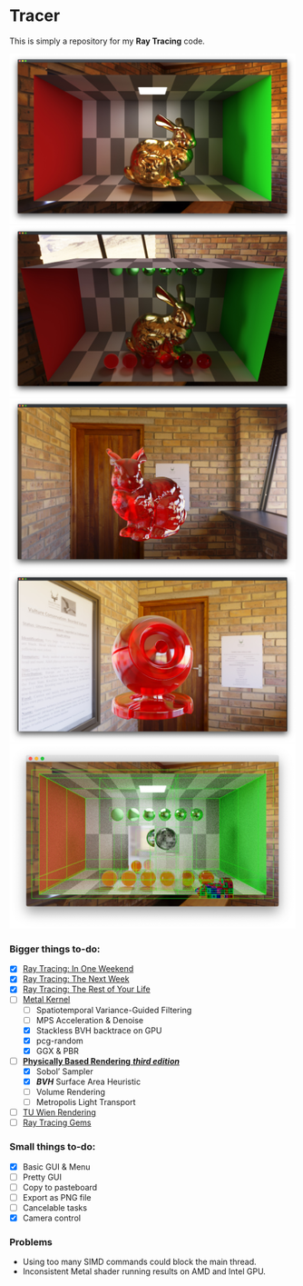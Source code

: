 # Tracer
This is simply a repository for my **Ray Tracing** code.

![](Captures/capture_n.jpg)
![](Captures/capture_m.jpg)
![](Captures/capture_l.jpg)
![](Captures/capture_k.jpg)
![](Captures/capture_j.jpg)

### Bigger things to-do:
- [x] [Ray Tracing: In One Weekend](https://raytracing.github.io/books/RayTracingInOneWeekend.html)
- [x] [Ray Tracing: The Next Week](https://raytracing.github.io/books/RayTracingTheNextWeek.html)
- [x] [Ray Tracing: The Rest of Your Life](https://raytracing.github.io/books/RayTracingTheRestOfYourLife.html)
- [ ] [Metal Kernel](https://developer.apple.com/documentation/metal)
    - [ ] Spatiotemporal Variance-Guided Filtering
    - [ ] MPS Acceleration & Denoise
    - [x] Stackless BVH backtrace on GPU
    - [x] pcg-random
    - [x] GGX & PBR
- [ ] [**Physically Based Rendering** __*third edition*__](http://www.pbr-book.org/)
    - [x] Sobol’ Sampler
    - [x] ***BVH*** Surface Area Heuristic
    - [ ] Volume Rendering
    - [ ] Metropolis Light Transport
   
- [ ] [TU Wien Rendering](https://www.cg.tuwien.ac.at/courses/Rendering/VU.SS2020.html)
- [ ] [Ray Tracing Gems](https://www.realtimerendering.com/raytracinggems/)

### Small things to-do:
- [x] Basic GUI & Menu
- [ ] Pretty GUI 
- [ ] Copy to pasteboard
- [ ] Export as PNG file
- [ ] Cancelable tasks 
- [x] Camera control

### Problems
- Using too many SIMD commands could block the main thread.
- Inconsistent Metal shader running results on AMD and Intel GPU.

